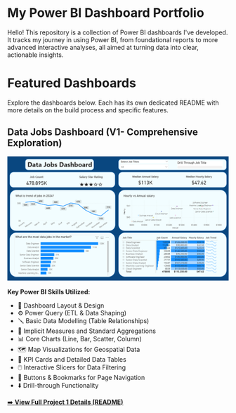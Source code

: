 # My Power BI Dashboard Portfolio 

Hello! This repository is a collection of Power BI dashboards I've developed. It tracks my journey in using Power BI, from foundational reports to more advanced interactive analyses, all aimed at turning data into clear, actionable insights.

# Featured Dashboards

Explore the dashboards below. Each has its own dedicated README with more details on the build process and specific features.

## Data Jobs Dashboard (V1- Comprehensive Exploration)

![Data Jobs DB](/images/pg1.png)

**Key Power BI Skills Utilized:**
- 🎨 Dashboard Layout & Design
- ⚙️ Power Query (ETL & Data Shaping)
- 🪛 Basic Data Modelling (Table Relationships)
- 🧮 Implicit Measures and Standard Aggregations
- 📊 Core Charts (Line, Bar, Scatter, Column)
- 🗺️ Map Visualizations for Geospatial Data
- 📇 KPI Cards and Detailed Data Tables
- 🖱️ Interactive Slicers for Data Filtering
- 🏡 Buttons & Bookmarks for Page Navigation
- ⬇️ Drill-through Functionality

[➡️ **View Full Project 1 Details (README)**](/Data_Jobs_v1/readme.md)

